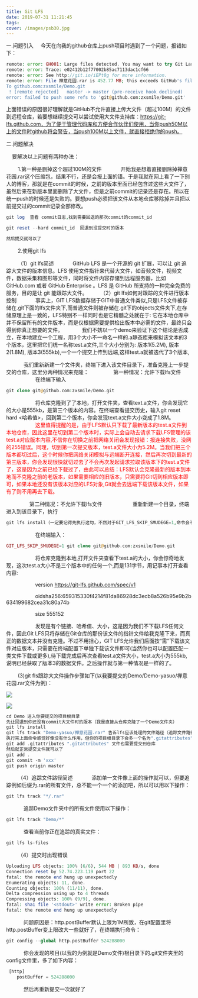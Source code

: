 ```yaml
---
title: Git LFS
date: 2019-07-31 11:21:45
tags:
cover: /images/psb30.jpg
---
```

一.问题引入
&nbsp;&nbsp;&nbsp;&nbsp;今天在向我的github仓库上push项目时遇到了一个问题，报错如下：

```php
remote: error: GH001: Large files detected. You may want to try Git Large File Storage - https://git-lfs.github.com.
remote: error: Trace: e02412b12f77002b85ac7113dac1cf66
remote: error: See http://git.io/iEPt8g for more information.
remote: error: File 禅意花园.rar is 452.77 MB; this exceeds GitHub's file size limit of 100.00 MB
To github.com:zxsmile/Demo.git
 ! [remote rejected]   master -> master (pre-receive hook declined)
error: failed to push some refs to 'git@github.com:zxsmile/Demo.git'
```

上面错误的原因很好理解就是GitHub不允许直接上传大文件（超过100M）的文件到远程仓库，若要想继续提交可以尝试使用大文件支持库：https://git-lfs.github.com，为了便于管理代码库和方便合作伙伴们使用，当你push50M以上的文件时github将会警告，当push100M以上文件，就直接拒绝你的push。

二.问题解决

&nbsp;&nbsp;&nbsp;&nbsp;要解决以上问题有两种办法：

&nbsp;&nbsp;&nbsp;&nbsp;&nbsp;&nbsp;&nbsp;&nbsp;1.第一种是删掉这个超过100M的文件
&nbsp;&nbsp;&nbsp;&nbsp;&nbsp;&nbsp;&nbsp;&nbsp;&nbsp;&nbsp;&nbsp;&nbsp;开始我是想着直接删除掉禅意花园.rar这个压缩包，结果不行，还是会报上面的错。于是我就在网上看了一下别人的博客，那就是在commit的时候，之前的版本里面已经包含过这些大文件了，虽然后来在新版本里面删除了大文件，但是之前commit的记录还是存在。所以在统一push的时候还是失败的。要想push必须把该文件从本地仓库移除掉并且把以前提交过的commit记录全部修改。

```php
git log  查看 commit日志,找到需要回退的那次commit的commit_id

git reset --hard commit_id  回退到没提交时的版本

然后提交就可以了

```

&nbsp;&nbsp;&nbsp;&nbsp;&nbsp;&nbsp;&nbsp;&nbsp;2.使用git lfs

&nbsp;&nbsp;&nbsp;&nbsp;&nbsp;&nbsp;&nbsp;&nbsp;（1）git lfs简述
&nbsp;&nbsp;&nbsp;&nbsp;&nbsp;&nbsp;&nbsp;&nbsp;&nbsp;&nbsp;&nbsp;&nbsp;GitHub LFS 是一个开源的 git 扩展，可以让 git 追踪大文件的版本信息。LFS 使用文件指针来代替大文件，如音频文件，视频文件，数据采集和图形等文件，同时将文件内容存储到远程服务器，比如 GitHub.com 或者 GitHub Enterprise 。LFS 是 GitHub 所支持的一种完全免费的服务，目的是让 git 能跟踪大文件。
&nbsp;&nbsp;&nbsp;&nbsp;&nbsp;&nbsp;&nbsp;&nbsp;（2）git lfs如何对跟踪的文件进行版本控制
&nbsp;&nbsp;&nbsp;&nbsp;&nbsp;&nbsp;&nbsp;&nbsp;&nbsp;&nbsp;&nbsp;&nbsp;事实上，GIT LFS数据存储于GIT中普通文件类似,只是LFS文件被存储在.git下面的lfs文件夹下,而普通文件则被存储在.git下的objects文件夹下,在存储原理上是一致的，LFS特别不一样同时也是它精髓之处就在于: 它在本地仓库中并不保留所有的文件版本，而是仅根据需要提供检出版本中必需的文件，最终只会得到你真正想要的文件。
&nbsp;&nbsp;&nbsp;&nbsp;&nbsp;&nbsp;&nbsp;&nbsp;&nbsp;&nbsp;&nbsp;&nbsp;我们不妨以一个demo来验证下这个结论是否成立，在本地建立一个工程，用3个大小不一命名一样的.a静态库来模拟该文本的3个版本，这里把它们统一名称test.a文件,三个大小分别为: 版本1(5.2M), 版本2(1.8M), 版本3(555kb),一个一个提交上传到远端,这样test.a就被迭代了3个版本,

&nbsp;&nbsp;&nbsp;&nbsp;&nbsp;&nbsp;&nbsp;&nbsp;&nbsp;&nbsp;&nbsp;&nbsp;我们重新新建一个文件夹，终端下进入该文件目录下，准备克隆上一步提交的仓库，这里分两种情况来克隆：
&nbsp;&nbsp;&nbsp;&nbsp;&nbsp;&nbsp;&nbsp;&nbsp;&nbsp;&nbsp;&nbsp;&nbsp;&nbsp;&nbsp;&nbsp;&nbsp;第一种情况：允许下载lfs文件
&nbsp;&nbsp;&nbsp;&nbsp;&nbsp;&nbsp;&nbsp;&nbsp;&nbsp;&nbsp;&nbsp;&nbsp;&nbsp;&nbsp;&nbsp;&nbsp;&nbsp;&nbsp;&nbsp;&nbsp;在终端下输入
```php
git clone git@github.com:zxsmile/Demo.git
```
&nbsp;&nbsp;&nbsp;&nbsp;&nbsp;&nbsp;&nbsp;&nbsp;&nbsp;&nbsp;&nbsp;&nbsp;&nbsp;&nbsp;&nbsp;&nbsp;&nbsp;&nbsp;&nbsp;&nbsp;将仓库克隆到了了本地，打开文件夹，查看text.a文件，你会发现它的大小是555kb，是第三个版本的内容。在终端查看提交历史，输入git reset hard <哈希值>，回到第二个版本，你会发现text.a文件大小变成了1.8M。
&nbsp;&nbsp;&nbsp;&nbsp;&nbsp;&nbsp;&nbsp;&nbsp;&nbsp;&nbsp;&nbsp;&nbsp;&nbsp;&nbsp;&nbsp;&nbsp;&nbsp;&nbsp;&nbsp;&nbsp;<font color='red'>这里值得提醒的是，由于LFS默认只下载了最新版本的test.a文件到本地仓库，因此这里在切到第二个版本时，实际上会自动去请求下载LFS管理的该test.a对应版本内容,不信你在切换之前把网络关闭会发现报错：报连接失败，没网的255错误。同理，切到第一次提交版本，test.a文件大小为5.2M。当我们把三个版本都切过后，这个时候你把网络关闭模拟与远端断开连接，然后再次切到最新的第三版本，你会发现很快就切过去了不会再次发起请求拉取该版本下的test.a文件了，这是因为之前已经下载过了，由此可以总结：LFS默认会克隆最新的版本到本地而不克隆之前的老版本，如果需要相应的旧版本，只需要将Git切到相应版本即可，如果本地还没有该版本对应的LFS对象,Git就会去远端下载该版本文件，如果有了则不用再去下载。</font>

&nbsp;&nbsp;&nbsp;&nbsp;&nbsp;&nbsp;&nbsp;&nbsp;&nbsp;&nbsp;&nbsp;&nbsp;&nbsp;&nbsp;&nbsp;&nbsp;第二种情况：不允许下载lfs文件
&nbsp;&nbsp;&nbsp;&nbsp;&nbsp;&nbsp;&nbsp;&nbsp;&nbsp;&nbsp;&nbsp;&nbsp;&nbsp;&nbsp;&nbsp;&nbsp;&nbsp;&nbsp;&nbsp;&nbsp;重新新建一个目录，终端进入到该目录下，执行
```php
git lfs install（一定要记得先执行这句，不然对于GIT_LFS_SKIP_SMUDEGE=1,命令会不起作用）
```
&nbsp;&nbsp;&nbsp;&nbsp;&nbsp;&nbsp;&nbsp;&nbsp;&nbsp;&nbsp;&nbsp;&nbsp;&nbsp;&nbsp;&nbsp;&nbsp;&nbsp;&nbsp;&nbsp;&nbsp;在终端输入：
```php
GIT_LFS_SKIP_SMUDEGE=1 git clone git@github.com:zxsmile/Demo.git
```
&nbsp;&nbsp;&nbsp;&nbsp;&nbsp;&nbsp;&nbsp;&nbsp;&nbsp;&nbsp;&nbsp;&nbsp;&nbsp;&nbsp;&nbsp;&nbsp;&nbsp;&nbsp;&nbsp;&nbsp;将仓库克隆到本地,打开文件夹查看下test.a的大小，你会惊奇地发现，这次test.a大小不是三个版本中的任何一个,而是131字节，用记事本打开查看内容:

&nbsp;&nbsp;&nbsp;&nbsp;&nbsp;&nbsp;&nbsp;&nbsp;&nbsp;&nbsp;&nbsp;&nbsp;&nbsp;&nbsp;&nbsp;&nbsp;&nbsp;&nbsp;&nbsp;&nbsp;version https://git-lfs.github.com/spec/v1

&nbsp;&nbsp;&nbsp;&nbsp;&nbsp;&nbsp;&nbsp;&nbsp;&nbsp;&nbsp;&nbsp;&nbsp;&nbsp;&nbsp;&nbsp;&nbsp;&nbsp;&nbsp;&nbsp;&nbsp;oidsha256:659315330f4214f81da86928dc3ecb8a526b95e9b2b634199682cea31c80a74b

&nbsp;&nbsp;&nbsp;&nbsp;&nbsp;&nbsp;&nbsp;&nbsp;&nbsp;&nbsp;&nbsp;&nbsp;&nbsp;&nbsp;&nbsp;&nbsp;&nbsp;&nbsp;&nbsp;&nbsp;size 555152

&nbsp;&nbsp;&nbsp;&nbsp;&nbsp;&nbsp;&nbsp;&nbsp;&nbsp;&nbsp;&nbsp;&nbsp;&nbsp;&nbsp;&nbsp;&nbsp;&nbsp;&nbsp;&nbsp;&nbsp;发现是有个链接、哈希值、大小，这是因为我们不下载LFS任何文件，因此Git LFS只将存储在Git仓库的那份该文件的指针文件给我克隆下来，而真正的数据文本并没有克隆。不过不用担心，GIT LFS允许我们后面按“需”下载该文件对应版本，只需要在终端配置下单独下载该文件即可(当然你也可以配置匹配一类文件下载或更多),待下载完成后再次查看test.a文件大小，test.a大小为555kb,说明已经获取了版本3的数据文件。之后操作就与第一种情况是一样的了。

&nbsp;&nbsp;&nbsp;&nbsp;&nbsp;&nbsp;&nbsp;&nbsp;(3)git fls跟踪大文件操作步骤如下(以我要提交的Demo/Demo-yasuo/禅意花园.rar文件为例)：

![](Git-LFS1.jpg)

![](Git-LFS2.jpg)

```php
cd Demo 进入你要提交的项目根目录
先让回退到你还没有commit大文件时的版本（我是直接从仓库克隆了一个Demo文件夹）
git lfs install
git lfs track "Demo-yasuo/禅意花园.rar" 告诉lfs应该处理的文件路径（追踪文件路径）
执行完上面命令感觉好像没有什么作用，但你的项目根目录下会多一个名为".gitattributes"的新文件，这个文件记录了我们用 LFS 追踪的所有的文件路径。
git add .gitattributes ".gitattributes" 文件也需要提交到仓库
然后就正常提交文件就可以了
git add .
git commit -m 'xxx'
git push origin master

```
&nbsp;&nbsp;&nbsp;&nbsp;&nbsp;&nbsp;&nbsp;&nbsp;（4）追踪文件路径简述
&nbsp;&nbsp;&nbsp;&nbsp;&nbsp;&nbsp;&nbsp;&nbsp;&nbsp;&nbsp;&nbsp;&nbsp;添加单一文件像上面的操作就可以，但要追踪例如后缀为.rar的所有文件，总不能一个一个的添加吧，所以可以用以下操作：

```php
git lfs track "*/.rar"
```
&nbsp;&nbsp;&nbsp;&nbsp;&nbsp;&nbsp;&nbsp;&nbsp;&nbsp;&nbsp;&nbsp;&nbsp;追踪Demo文件夹中的所有文件使用以下操作：

```php
git lfs track "Demo/*"
```
&nbsp;&nbsp;&nbsp;&nbsp;&nbsp;&nbsp;&nbsp;&nbsp;&nbsp;&nbsp;&nbsp;&nbsp;查看当前你正在追踪的真实文件：

```php
git lfs ls-files
```
&nbsp;&nbsp;&nbsp;&nbsp;&nbsp;&nbsp;&nbsp;&nbsp;（4）提交时出现错误
```php
Uploading LFS objects: 100% (6/6), 544 MB | 893 KB/s, done
Connection reset by 52.74.223.119 port 22
fatal: the remote end hung up unexpectedly
Enumerating objects: 11, done.
Counting objects: 100% (11/11), done.
Delta compression using up to 4 threads
Compressing objects: 100% (9/9), done.
fatal: sha1 file '<stdout>' write error: Broken pipe
fatal: the remote end hung up unexpectedly
```
&nbsp;&nbsp;&nbsp;&nbsp;&nbsp;&nbsp;&nbsp;&nbsp;&nbsp;&nbsp;&nbsp;&nbsp;问题原因是：http.postBuffer默认上限为1M所致，在git配置里将http.postBuffer变上限改大一些就好了，在终端执行命令：
```php
git config --global http.postBuffer 524288000
```
&nbsp;&nbsp;&nbsp;&nbsp;&nbsp;&nbsp;&nbsp;&nbsp;&nbsp;&nbsp;&nbsp;&nbsp;你会发现的项目(以我的为例就是Demo文件)根目录下的.git文件夹里的config文件里，多了如下内容：
```php
 [http]
	postBuffer = 524288000
```
&nbsp;&nbsp;&nbsp;&nbsp;&nbsp;&nbsp;&nbsp;&nbsp;&nbsp;&nbsp;&nbsp;&nbsp;然后再重新提交一次就好了